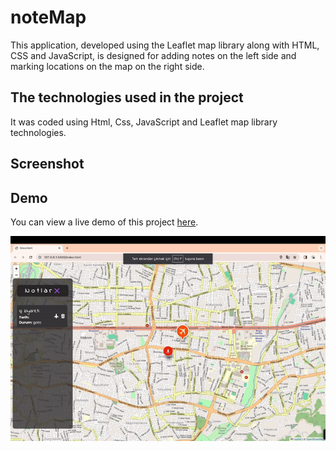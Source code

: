 <h1> noteMap </h1>

This application, developed using the Leaflet map library along with HTML, CSS and JavaScript, is designed for adding notes on the left side and marking locations on the map on the right side.

<h2> The technologies used in the project </h2>

It was coded using
Html, Css, JavaScript and Leaflet map library technologies.

<h2> Screenshot </h2>

<h2> Demo </h2>

You can view a live demo of this project [here](https://seliinatmaca.github.io/noteMap/).

![](screen.gif)


